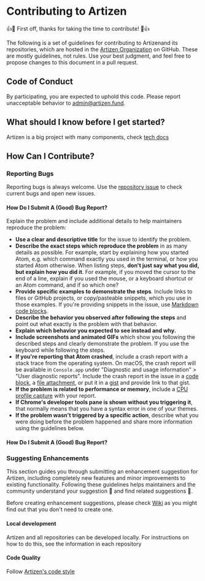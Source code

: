 # Contributing to Artizen

:+1::tada: First off, thanks for taking the time to contribute! :tada::+1:

The following is a set of guidelines for contributing to Artizenand its repositories, which are hosted in the [Artizen Organization](https://github.com/artizen-fund) on GitHub. These are mostly guidelines, not rules. Use your best judgment, and feel free to propose changes to this document in a pull request.

## Code of Conduct

By participating, you are expected to uphold this code. Please report unacceptable behavior to [admin@artizen.fund](mailto:admin@artizen.fund).

## What should I know before I get started?

Artizen is a big project with many components, check [tech docs](https://github.com/artizen-fund/docs/wiki)

## How Can I Contribute?

### Reporting Bugs

Reporting bugs is always welcome. Use the [repository issue](https://github.com/artizen-fund/artizen-frontend/issues) to check current bugs and open new issues.

#### How Do I Submit A (Good) Bug Report?

Explain the problem and include additional details to help maintainers reproduce the problem:

- **Use a clear and descriptive title** for the issue to identify the problem.
- **Describe the exact steps which reproduce the problem** in as many details as possible. For example, start by explaining how you started Atom, e.g. which command exactly you used in the terminal, or how you started Atom otherwise. When listing steps, **don't just say what you did, but explain how you did it**. For example, if you moved the cursor to the end of a line, explain if you used the mouse, or a keyboard shortcut or an Atom command, and if so which one?
- **Provide specific examples to demonstrate the steps**. Include links to files or GitHub projects, or copy/pasteable snippets, which you use in those examples. If you're providing snippets in the issue, use [Markdown code blocks](https://help.github.com/articles/markdown-basics/#multiple-lines).
- **Describe the behavior you observed after following the steps** and point out what exactly is the problem with that behavior.
- **Explain which behavior you expected to see instead and why.**
- **Include screenshots and animated GIFs** which show you following the described steps and clearly demonstrate the problem. If you use the keyboard while following the steps.
- **If you're reporting that Atom crashed**, include a crash report with a stack trace from the operating system. On macOS, the crash report will be available in `Console.app` under "Diagnostic and usage information" > "User diagnostic reports". Include the crash report in the issue in a [code block](https://help.github.com/articles/markdown-basics/#multiple-lines), a [file attachment](https://help.github.com/articles/file-attachments-on-issues-and-pull-requests/), or put it in a [gist](https://gist.github.com/) and provide link to that gist.
- **If the problem is related to performance or memory**, include a [CPU profile capture](https://flight-manual.atom.io/hacking-atom/sections/debugging/#diagnose-runtime-performance) with your report.
- **If Chrome's developer tools pane is shown without you triggering it**, that normally means that you have a syntax error in one of your themes.
- **If the problem wasn't triggered by a specific action**, describe what you were doing before the problem happened and share more information using the guidelines below.

#### How Do I Submit A (Good) Bug Report?

### Suggesting Enhancements

This section guides you through submitting an enhancement suggestion for Artizen, including completely new features and minor improvements to existing functionality. Following these guidelines helps maintainers and the community understand your suggestion :pencil: and find related suggestions :mag_right:.

Before creating enhancement suggestions, please check [Wiki](https://github.com/artizen-fund/docs/wiki) as you might find out that you don't need to create one.

#### Local development

Artizen and all repositories can be developed locally. For instructions on how to do this, see the information in each repository

#### Code Quality

Follow [Artizen's code style](https://github.com/artizen-fund/docs/wiki/Code-Style-guidelines)
